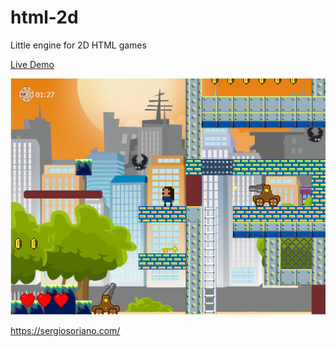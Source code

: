 # html-2d
Little engine for 2D HTML games

[Live Demo](https://sergiss.github.io/html-2d/)

![alt text](https://raw.githubusercontent.com/sergiss/html-2d/master/html-2d.PNG)

https://sergiosoriano.com/
